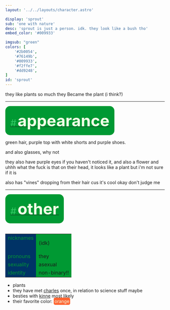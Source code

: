```yaml
---
layout: '../../layouts/character.astro'

display: 'sprout'
sub: 'one with nature'
desc: 'sprout is just a person. idk. they look like a bush tho'
embed_color: '#009933'

imgsub: "green"
colors: [
    '#2b0054',
    '#76149b',
    '#009933',
    '#f2ffe7',
    '#dd9248',
]
id: 'sprout'
---
```

<style>
    :root {
        --header-color: #003;
        --header-logo-color-1: #f2ffe7;
        --header-logo-color-2: #093;

        --col-bright: #f2ffe7;
        --col-light: #3c6;
        --col-main: #093;
        --col-dim: #069;
        --col-dark: #036;

        --col-bg: #033;
        --col-char-bg: #3c6;

        --col-link: #093;
        --col-link-hover: #3c6
    }    

    td {
        background-color: var(--col-main);
    }

    td.name {
        background-color: var(--col-dark);
        color: var(--col-main);
        box-shadow: unset;
        align-content: start;
    }

        .white {
        color: var(--col-bright);
        background-color: var(--col-dark);
        padding: 3px;
        border-radius: 5px;
    }

    .black {
        color: var(--col-dark);
        background-color: var(--col-bright);
        padding: 3px;
        border-radius: 5px;
    }
</style>

they like plants so much they Became the plant (i think?)

<hr>
<section id="appearance" style="text-align: left">

<div style="background-color: var(--col-main); padding: 16px; border-radius: 15px; width: fit-content;">
<a href="#appearance">
<span style="font-size: 30px; color: var(--col-light)">#</span>
<span style="font-weight: bolder; font-size: 50px; margin: 0; margin-top: 30px; color: var(--col-bright)">
appearance
</span>
</a>
</div>

green hair, purple top with white shorts and purple shoes.

and also glasses, why not

they also have purple eyes if you haven't noticed it, and also a flower and uhhh what the fuck is that on their head, it looks like a plant but i'm not sure if it is

also has "vines" dropping from their hair cus it's cool okay don't judge me

</section>

<hr>
<section id="other" style="text-align: left">

<div style="background-color: var(--col-main); padding: 16px; border-radius: 15px; width: fit-content;">
<a href="#other">
<span style="font-size: 30px; color: var(--col-light)">#</span>
<span style="font-weight: bolder; font-size: 50px; margin: 0; margin-top: 30px; color: var(--col-bright)">
other
</span>
</a>
</div>

<br>
<table>

<tr>
    <td class="name">nicknames</td>
    <td>

(idk)

</td>
</tr>

<tr>
    <td class="name">pronouns</td>
    <td>they</td>
</tr>
<tr>
    <td class="name">sexuality</td>
    <td>asexual</td>
</tr>
<tr>
    <td class="name">identity</td>
    <td>non-binary!!</td>
</tr>

</table>

- plants
- they have met [charles](/characters/charles) once, in relation to science stuff maybe
- besties with [kinne](/characters/kinne) most likely
- their favorite color: <span class="white" style="background-color: #f63">orange</span>

</section>